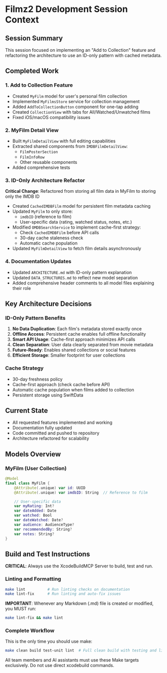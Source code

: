 # Filmz2 Development Session Context

## Session Summary

This session focused on implementing an "Add to Collection" feature and refactoring the architecture to use an ID-only pattern with cached metadata.

## Completed Work

### 1. Add to Collection Feature

- Created `MyFilm` model for user's personal film collection
- Implemented `MyFilmsStore` service for collection management
- Added `AddToCollectionButton` component for one-tap adding
- Created `CollectionView` with tabs for All/Watched/Unwatched films
- Fixed iOS/macOS compatibility issues

### 2. MyFilm Detail View

- Built `MyFilmDetailView` with full editing capabilities
- Extracted shared components from `IMDBFilmDetailView`:
  - `FilmPosterSection`
  - `FilmInfoRow`
  - Other reusable components
- Added comprehensive tests

### 3. ID-Only Architecture Refactor

**Critical Change**: Refactored from storing all film data in MyFilm to storing only the IMDB ID

- Created `CachedIMDBFilm` model for persistent film metadata caching
- Updated `MyFilm` to only store:
  - `imdbID` (reference to film)
  - User-specific data (rating, watched status, notes, etc.)
- Modified `OMDBSearchService` to implement cache-first strategy:
  - Check `CachedIMDBFilm` before API calls
  - 30-day cache staleness check
  - Automatic cache population
- Updated `MyFilmDetailView` to fetch film details asynchronously

### 4. Documentation Updates

- Updated `ARCHITECTURE.md` with ID-only pattern explanation
- Updated `DATA_STRUCTURES.md` to reflect new model separation
- Added comprehensive header comments to all model files explaining their role

## Key Architecture Decisions

### ID-Only Pattern Benefits

1. **No Data Duplication**: Each film's metadata stored exactly once
2. **Offline Access**: Persistent cache enables full offline functionality
3. **Smart API Usage**: Cache-first approach minimizes API calls
4. **Clean Separation**: User data clearly separated from movie metadata
5. **Future-Ready**: Enables shared collections or social features
6. **Efficient Storage**: Smaller footprint for user collections

### Cache Strategy

- 30-day freshness policy
- Cache-first approach (check cache before API)
- Automatic cache population when films added to collection
- Persistent storage using SwiftData

## Current State

- All requested features implemented and working
- Documentation fully updated
- Code committed and pushed to repository
- Architecture refactored for scalability

## Models Overview

### MyFilm (User Collection)

```swift
@Model
final class MyFilm {
    @Attribute(.unique) var id: UUID
    @Attribute(.unique) var imdbID: String  // Reference to film

    // User-specific data
    var myRating: Int?
    var dateAdded: Date
    var watched: Bool
    var dateWatched: Date?
    var audience: AudienceType?
    var recommendedBy: String?
    var notes: String?
}
```

## Build and Test Instructions

**CRITICAL**: Always use the XcodeBuildMCP Server to build, test and run.

### Linting and Formatting

```bash
make lint          # Run linting checks on documentation
make lint-fix      # Run linting and auto-fix issues
```

**IMPORTANT**: Whenever any Markdown (.md) file is created or modified, you MUST run:

```bash
make lint-fix && make lint
```

### Complete Workflow

This is the only time you should use make:

```bash
make clean build test-unit lint  # Full clean build with testing and linting
```

All team members and AI assistants must use these Make targets exclusively. Do not use direct xcodebuild commands.
